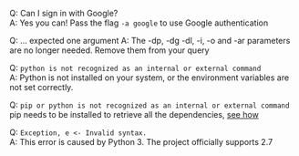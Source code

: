 Q: Can I sign in with Google?<br/>
A: Yes you can! Pass the flag `-a google` to use Google authentication

Q: ... expected one argument
A: The -dp, -dg -dl, -i, -o and -ar parameters are no longer needed. Remove them from your query

Q: `python is not recognized as an internal or external command`<br/>
A: Python is not installed on your system, or the environment variables are not set correctly. 

Q: `pip or python is not recognized as an internal or external command`<br/>
pip needs to be installed to retrieve all the dependencies, [see how](https://github.com/AHAAAAAAA/PokemonGo-Map/wiki/Installation-and-requirements)

Q: `Exception, e <- Invalid syntax.`<br/>
A: This error is caused by Python 3. The project officially supports 2.7

